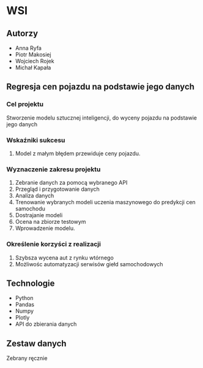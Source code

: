 # WSI

## Autorzy

* Anna Ryfa
* Piotr Makosiej
* Wojciech Rojek
* Michał Kapała

## Regresja cen pojazdu na podstawie jego danych 

### Cel projektu
Stworzenie modelu sztucznej inteligencji, do wyceny pojazdu na podstawie jego danych

### Wskaźniki sukcesu
1. Model z małym błędem przewiduje ceny pojazdu.

### Wyznaczenie zakresu projektu
1. Zebranie danych za pomocą wybranego API
2. Przegląd i przygotowanie danych
3. Analiza danych
4. Trenowanie wybranych modeli uczenia maszynowego do predykcji cen samochodu
5. Dostrajanie modeli
6. Ocena na zbiorze testowym
7. Wprowadzenie modelu.

### Określenie korzyści z realizacji
1. Szybsza wycena aut z rynku wtórnego
2. Możliwośc automatyzacji serwisów giełd samochodowych 

## Technologie
* Python
* Pandas
* Numpy
* Plotly
* API do zbierania danych 

## Zestaw danych
Zebrany ręcznie
